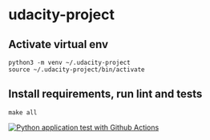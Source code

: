 # udacity-project

## Activate virtual env
```
python3 -m venv ~/.udacity-project
source ~/.udacity-project/bin/activate
```

## Install requirements, run lint and tests
```
make all
```

[![Python application test with Github Actions](https://github.com/JanMichalec/udacity-project/actions/workflows/pythonapp.yml/badge.svg)](https://github.com/JanMichalec/udacity-project/actions/workflows/pythonapp.yml)